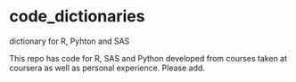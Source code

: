 # code_dictionaries
dictionary for R, Pyhton and SAS

This repo has code for R, SAS and Python developed from courses taken at coursera as well as personal experience. Please add.
